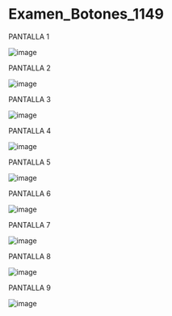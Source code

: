 # Examen_Botones_1149

PANTALLA 1

![image](https://github.com/user-attachments/assets/eac5dca3-a7e4-4353-91d0-bb201638cc8f)


PANTALLA 2

![image](https://github.com/user-attachments/assets/06b13100-acfc-452a-892c-1f7dd9ef4c77)


PANTALLA 3

![image](https://github.com/user-attachments/assets/049f91ad-4683-4f58-9023-d94b69495abc)


PANTALLA 4

![image](https://github.com/user-attachments/assets/c8d4f982-6d2d-448e-afb4-99873dd511cc)


PANTALLA 5

![image](https://github.com/user-attachments/assets/594eaa75-7571-4e25-8c44-c3242f616a1d)

PANTALLA 6

![image](https://github.com/user-attachments/assets/d99d7a36-6b36-4a79-b142-ac143acbb1f6)


PANTALLA 7

![image](https://github.com/user-attachments/assets/24e0eacc-fdf0-425b-a35a-399bab5efe8c)


PANTALLA 8 

![image](https://github.com/user-attachments/assets/4e29a12b-035c-4a21-97d2-2f07af658bc9)


PANTALLA 9

![image](https://github.com/user-attachments/assets/4201e492-e33f-4210-bf2f-bbcc021e5c55)

